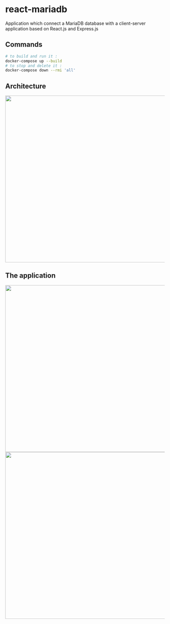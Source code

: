 # react-mariadb

Application which connect a MariaDB database with a client-server application based on React.js and Express.js

## Commands

```bash
# to build and run it :
docker-compose up --build
# to stop and delete it :
docker-compose down --rmi 'all'
```

## Architecture

<div align="center">
  <img src="https://github.com/maxgfr/react-mariadb/blob/master/screenshots/architecture.png" height="528,75" width="940"/>
</div>

## The application

<div align="center">
  <img src="https://github.com/maxgfr/react-mariadb/blob/master/screenshots/home.png" height="528,75" width="940"/>
  <img src="https://github.com/maxgfr/react-mariadb/blob/master/screenshots/add.png" height="528,75" width="940"/>
</div>
